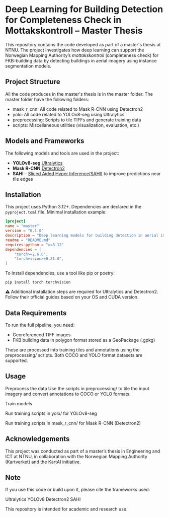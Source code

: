 # Deep Learning for Building Detection for Completeness Check in Mottakskontroll – Master Thesis

This repository contains the code developed as part of a master's thesis at NTNU. The project investigates how deep learning can support the Norwegian Mapping Authority’s *mottakskontroll* (completeness check) for FKB-building data by detecting buildings in aerial imagery using instance segmentation models.

## Project Structure

All the code produces in the master's thesis is in the master folder. The master folder have the following folders: 

 - mask_r_cnn: All code related to Mask R-CNN using Detectron2
- yolo: All code related to YOLOv8-seg using Ultralytics
- preprocessing: Scripts to tile TIFFs and generate training data
- scripts: Miscellaneous utilities (visualization, evaluation, etc.)

## Models and Frameworks

The following models and tools are used in the project:

- **YOLOv8-seg** [Ultralytics](https://github.com/ultralytics/ultralytics) 
- **Mask R-CNN** [Detectron2](https://github.com/facebookresearch/detectron2)
- **SAHI** – [Sliced Aided Hyper Inference(SAHI)](https://github.com/obss/sahi) to improve predictions near tile edges 

## Installation

This project uses Python 3.12+. Dependencies are declared in the `pyproject.toml` file. Minimal installation example:

```toml
[project]
name = "master"
version = "0.1.0"
description = "Deep learning models for building detection in aerial images"
readme = "README.md"
requires-python = ">=3.12"
dependencies = [
    "torch>=2.6.0",
    "torchvision>=0.21.0",
]
```
To install dependencies, use a tool like pip or poetry:
```
pip install torch torchvision
````

⚠️ Additional installation steps are required for Ultralytics and Detectron2. Follow their official guides based on your OS and CUDA version.

## Data Requirements
To run the full pipeline, you need:

- Georeferenced TIFF images
- FKB building data in polygon format stored as a GeoPackage (.gpkg)

These are processed into training tiles and annotations using the preprocessing/ scripts. Both COCO and YOLO format datasets are supported.

## Usage
Preprocess the data
Use the scripts in preprocessing/ to tile the input imagery and convert annotations to COCO or YOLO formats.

Train models

Run training scripts in yolo/ for YOLOv8-seg

Run training scripts in mask_r_cnn/ for Mask R-CNN (Detectron2)


## Acknowledgements
This project was conducted as part of a master’s thesis in Engineering and ICT at NTNU, in collaboration with the Norwegian Mapping Authority (Kartverket) and the KartAI initiative.

## Note
If you use this code or build upon it, please cite the frameworks used:

Ultralytics YOLOv8
Detectron2
SAHI

This repository is intended for academic and research use. 

